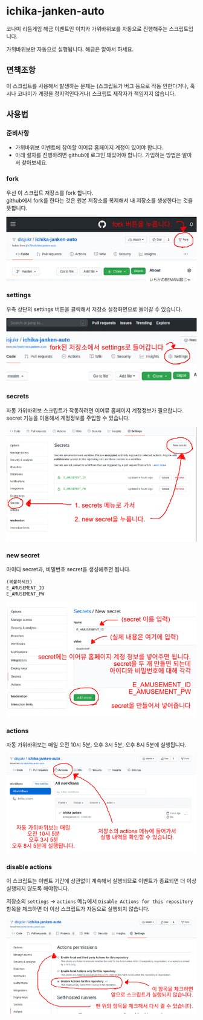 # ichika-janken-auto

코나미 리듬게임 해금 이벤트인 이치카 가위바위보를 자동으로 진행해주는 스크립트입니다.

가위바위보만 자동으로 실행됩니다. 해금은 알아서 하세요.


## 면책조항

이 스크립트를 사용해서 발생하는 문제는 (스크립트가 버그 등으로 작동 안한다거나, 혹시나 코나미가 계정을 정지먹인다거나) 스크립트 제작자가 책임지지 않습니다.


## 사용법

### 준비사항

- 가위바위보 이벤트에 참여할 이어뮤 홈페이지 계정이 있어야 합니다.
- 아래 절차를 진행하려면 github에 로그인 돼있어야 합니다. 가입하는 방법은 알아서 찾아보세요.

### fork

우선 이 스크립트 저장소를 fork 합니다.\
github에서 fork를 한다는 것은 원본 저장소를 복제해서 내 저장소를 생성한다는 것을 뜻합니다.

![fork 버튼을 누릅니다](./doc/image/1.png)

### settings

우측 상단의 settings 버튼을 클릭해서 저장소 설정화면으로 들어갈 수 있습니다.

![fork된 저장소에서 settings로 들어갑니다](./doc/image/2.png)

### secrets

자동 가위바위보 스크립트가 작동하려면 이어뮤 홈페이지 계정정보가 필요합니다.\
secret 기능을 이용해서 계정정보를 주입할 수 있습니다.

![secrets 메뉴로 가서 new secret을 누릅니다](./doc/image/3.png)

### new secret

아이디 secret과, 비밀번호 secret을 생성해주면 됩니다.

```
(복붙하세요)
E_AMUSEMENT_ID
E_AMUSEMENT_PW
```

![E_AMUSEMENT_ID, E_AMUSEMENT_PW secret을 만들어서 넣어줍니다](./doc/image/4.png)

### actions

자동 가위바위보는 매일 오전 10시 5분, 오후 3시 5분, 오후 8시 5분에 실행됩니다.

![저장소의 actions 메뉴에 들어가서 실행 내역을 확인할 수 있습니다](./doc/image/5.png)

### disable actions

이 스크립트는 이벤트 기간에 상관없이 계속해서 실행되므로 이벤트가 종료되면 더 이상 실행되지 않도록 해야합니다.

저장소의 `settings` -> `actions` 메뉴에서 `Disable Actions for this repository` 항목을 체크하면 더 이상 스크립트가 자동으로 실행되지 않습니다.

![`Disable Actions for this repository`를 체크해서 스크립트를 끌 수 있습니다](./doc/image/6.png)
